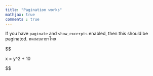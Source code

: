 ```yaml
---
title: "Pagination works"
mathjax: true
comments : true
---
```

If you have `paginate` and `show_excerpts` enabled, then this should be paginated. ทดสอบภาษาไทย

$$

x = y^2 + 10

$$
